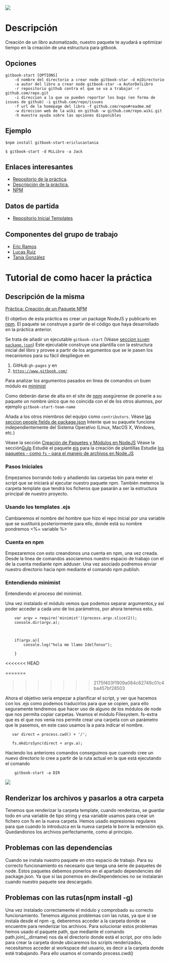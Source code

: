 ![](http://arunoda.me/images/blog/npm-love-github-thumb.png)



# Descripción

Creación de un libro automatizado, nuestro paquete te ayudará a optimizar tiempo en la creación
de una estructura para gitbook.


## Opciones

    gitbook-start [OPTIONS]
        -d nombre del directorio a crear node gitbook-star -d miDirectorio
        -a autor del libro a crear node gitbook-star -a AutorDelLibro
        -r repositorio github contra el que se va a trabajar -r github.com/repo.git
        -i direccion a la que se pueden reportar los bugs (en forma de issues de github) -i github.com/repo/issues
        -f url de la homepage del libro -f github.com/repo#readme.md
        -w direccion web de la wiki en github -w github.com/repo.wiki.git
        -h muestra ayuda sobre las opciones disponibles


## Ejemplo


```$npm install gitbook-start-ericlucastania```

```$ gitbook-start -d MiLibro -a Jack```



## Enlaces interesantes 
 
* [Repositorio de la práctica](https://github.com/ULL-ESIT-SYTW-1617/creacion-de-paquetes-y-modulos-en-nodejs-ericlucastania.git).
* [Descripción de la práctica.](https://casianorodriguezleon.gitbooks.io/ull-esit-1617/content/practicas/practicanm.html#práctica-creación-de-un-paquete-npm)
* [NPM](https://www.npmjs.com/package/gitbook-start-ericlucastania)

## Datos de partida

* [Repositorio Inicial Templates](https://github.com/enten/gitbook-boilerplate) 

## Componentes del grupo de trabajo

* [Eric Ramos](https://github.com/alu0100786330)
* [Lucas Ruiz](https://github.com/alu0100785265)
* [Tania González](https://github.com/tania77)







# Tutorial de como hacer la práctica

## Descripción de la misma

[Práctica: Creación de un Paquete NPM](https://casianorodriguezleon.gitbooks.io/ull-esit-1617/content/practicas/practicanm.html#práctica-creación-de-un-paquete-npm)



El objetivo de esta práctica es crear un package NodeJS y publicarlo en
[npm](https://www.npmjs.com/). El paquete se construye a partir de el
código que haya desarrollado en la práctica anterior.
    
    
 Se trata de añadir un ejecutable `gitbook-start` (Véase [seccion `bin`en `package.json`](https://docs.npmjs.com/files/package.json#bin))
 Este ejecutable construye una plantilla con la estructura inicial
 del libro y provee a partir de los argumentos que se le pasen los
 mecanismos para su fácil despliegue en 


 1.  GitHub `gh-pages` y en
 2.  [`https://www.gitbook.com/`](https://www.gitbook.com/)
 
 Para analizar los argumentos pasados en línea de comandos un buen
 módulo es [minimist](https://github.com/substack/minimist) 
 
 Como deberán darse de alta en el site de [npm](https://www.npmjs.com/) asegúrense de ponerle a su paquete un
 nombre único que no coincida con el de los otros alumnos, por
 ejemplo `gitbook-start-team-name`
 
 Añada a los otros miembros del equipo como `contributors`. Véase [las seccion people fields de package.json](https://docs.npmjs.com/files/package.json#people-fields-author-contributors)
 Intente que su paquete funcione independientemente del Sistema Operativo (Linux, MacOS X, Windows, etc.)
    
    
 Véase la sección [Creación de Paquetes y Módulos en NodeJS](https://casianorodriguezleon.gitbooks.io/ull-esit-1617/content/apuntes/nodejspackages.html)
 Véase la sección[Gulp](https://casianorodriguezleon.gitbooks.io/ull-esit-1617/content/apuntes/gulp/)
 Estudie el paquete [ejs](https://www.npmjs.com/package/ejs) para la creación de plantillas
 Estudie [los paquetes - como `fs` - para el manejo de archivos en Node.JS](https://casianorodriguezleon.gitbooks.io/ull-esit-1617/content/apuntes/fs.html)




### Pasos Iniciales

Empezamos borrando todo y añadiendo las carpetas bin para meter el script que se iniciará al ejecutar
nuestro paquete npm. También metemos la carpeta template que tendrá los ficheros que pasarán a ser
la estructura principal de nuestro proyecto. 

### Usando los templates .ejs

Cambiaremos el nombre del hombre que hizo el repo inicial por una variable que se sustituirá posteriormente
para ello, donde está su nombre pondremos <%= variable %>


### Cuenta en npm 

Empezaremos con esto creandonos una cuenta en npm, una vez creada. Desde la línea de comandos 
asociaremos nuestro espacio de trabajo con el de la cuenta mediante npm adduser. Una vez asociado 
podremos enviar nuestro directorio hacia npm mediante el comando npm publish.


### Entendiendo minimist

Entendiendo el proceso del minimist. 
    
Una vez instalado el módulo vemos que podemos separar argumentos,y así poder acceder a
cada uno de los parámetros, por ahora tenemos esto.


        var argv = require('minimist')(process.argv.slice(2));
        console.dir(argv.a);
        
        
        
        if(argv.a){
            console.log("hola me llamo Idelfonso");
            
        }

<<<<<<< HEAD

=======
>>>>>>> 2175f403f1909a084c62749c01c4ba457bf28503

Ahora el objetivo sería empezar a planificar el script, y ver que hacemos con los .ejs como podemos 
traducirlos para que se copien, para ello seguramente tendremos que hacer uso de alguno de los módulos
de node que nos permita copiar carpetas. Veamos el módulo Filesystem.
fs-extra que es el que nos venía nos permite crear una carpeta con un parámetro que le pasemos, en
este caso usamos la a para indicar el nombre.

       var direct = process.cwd() + '/';

       fs.mkdirsSync(direct + argv.a);

Haciendo los anteriores comandos conseguimos que cuanndo cree un nuevo directorio
lo cree a partir de la ruta actual en la que está ejecutando el comando

        gitbook-start -a DIR
        
![](https://3.bp.blogspot.com/-061V7BZkTrc/V_eBj69cnwI/AAAAAAAAAAM/BkPvsm_gfuEchnDu3jYyD6IOlluZzHvHgCLcB/s1600/a.PNG)


## Renderizar los archivos y pasarlos a otra carpeta

Tenemos que renderizar la carpeta template, cuando renderizas, 
se guardar todo en una variable de tipo string y esa variable usamos
para crear un fichero con fs en la nueva carpeta. Hemos usado 
expresiones regulares para que cuando lo introduzca en la nueva carpeta le borre la 
extensión ejs. Quedandonos los archivos perfectamente, como al principio.



## Problemas con las dependencias

Cuando se instala nuestro paquete en otro espacio de trabajo. Para su correcto funcionamiento 
es necesario que tenga una serie de paquetes de node. Estos paquetes debemos ponerlos en el 
apartado dependencies del package.json. Ya que si las ponemos en devDependencies no se instalarán 
cuando nuestro paquete sea descargado.


## Problemas con las rutas(npm install -g)

Una vez instalado correctamente el módulo y comprobado su correcto funcionamiento. Tenemos algunos
problemas con las rutas, ya que si se instala desde el npm -g, deberemos acceder a la carpeta donde
se encuentre para renderizar los archivos. Para solucionar estos problemas hemos usado el paquete 
path, que mediante el comando path.join(__dirname) nos da el directorio donde está el script, por otro lado 
para crear la carpeta donde ubicaremos los scripts renderizados, necesitamos acceder al workspace del
usuario, es decir a la carpeta donde esté trabajando. Para ello usamos el comando process.cwd()



